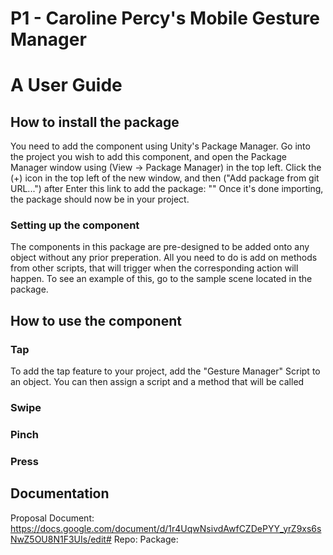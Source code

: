 # P1 - Caroline Percy's Mobile Gesture Manager
# A User Guide

## How to install the package

You need to add the component using Unity's Package Manager.
Go into the project you wish to add this component, and open the Package Manager window using (View -> Package Manager) in the top left.
Click the (+) icon in the top left of the new window, and then ("Add package from git URL...") after
Enter this link to add the package:
    ""
Once it's done importing, the package should now be in your project.

### Setting up the component
The components in this package are pre-designed to be added onto any object without any prior preperation. All you need to do is add on methods from other scripts, that will trigger when the corresponding action will happen.
To see an example of this, go to the sample scene located in the package.

## How to use the component

### Tap
To add the tap feature to your project, add the "Gesture Manager" Script to an object. You can then assign a script and a method that will be called 
### Swipe

### Pinch

### Press



## Documentation
Proposal Document: https://docs.google.com/document/d/1r4UqwNsivdAwfCZDePYY_yrZ9xs6sNwZ5OU8N1F3UIs/edit#
Repo:
Package:
